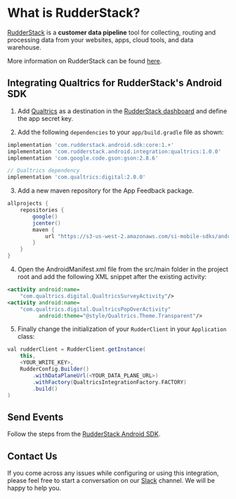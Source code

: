 # What is RudderStack?

[RudderStack](https://rudderstack.com/) is a **customer data pipeline** tool for collecting, routing and processing data from your websites, apps, cloud tools, and data warehouse.

More information on RudderStack can be found [here](https://github.com/rudderlabs/rudder-server).

## Integrating Qualtrics for RudderStack's Android SDK

1. Add [Qualtrics](https://www.qualtrics.com/) as a destination in the [RudderStack dashboard](https://app.rudderstack.com/) and define the app secret key.

2. Add the following `dependencies` to your `app/build.gradle` file as shown:

```groovy
implementation 'com.rudderstack.android.sdk:core:1.+'
implementation 'com.rudderstack.android.integration:qualtrics:1.0.0'
implementation 'com.google.code.gson:gson:2.8.6'

// Qualtrics dependency
implementation 'com.qualtrics:digital:2.0.0'
```

3. Add a new maven repository for the App Feedback package.

```groovy
allprojects {
    repositories {
        google()
        jcenter()
        maven {
            url "https://s3-us-west-2.amazonaws.com/si-mobile-sdks/android/"
        }
    }
}
```

4. Open the AndroidManifest.xml file from the src/main folder in the project root and add the following XML snippet after the existing activity:

```xml
<activity android:name=
    "com.qualtrics.digital.QualtricsSurveyActivity"/>
<activity android:name=
    "com.qualtrics.digital.QualtricsPopOverActivity" 
          android:theme="@style/Qualtrics.Theme.Transparent"/>
```

5. Finally change the initialization of your `RudderClient` in your `Application` class:

```groovy
val rudderClient = RudderClient.getInstance(
    this,
    <YOUR_WRITE_KEY>,
    RudderConfig.Builder()
        .withDataPlaneUrl(<YOUR_DATA_PLANE_URL>)
        .withFactory(QualtricsIntegrationFactory.FACTORY)
        .build()
)
```

## Send Events

Follow the steps from the [RudderStack Android SDK](https://github.com/rudderlabs/rudder-sdk-android).

## Contact Us

If you come across any issues while configuring or using this integration, please feel free to start a conversation on our [Slack](https://resources.rudderstack.com/join-rudderstack-slack) channel. We will be happy to help you.
